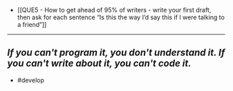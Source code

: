 
- [[QUE5 - How to get ahead of 95% of writers - write your first draft, then ask for each sentence “Is this the way I’d say this if I were talking to a friend”]]
---
*If you can't program it, you don't understand it. If you can't write about it, you can't code it.*
---
- #develop
